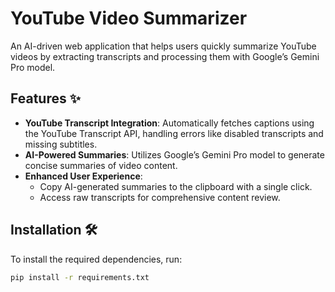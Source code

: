 # YouTube Video Summarizer

An AI-driven web application that helps users quickly summarize YouTube videos by extracting transcripts and processing them with Google’s Gemini Pro model.

## Features ✨
- **YouTube Transcript Integration**: Automatically fetches captions using the YouTube Transcript API, handling errors like disabled transcripts and missing subtitles.
- **AI-Powered Summaries**: Utilizes Google’s Gemini Pro model to generate concise summaries of video content.
- **Enhanced User Experience**:
  - Copy AI-generated summaries to the clipboard with a single click.
  - Access raw transcripts for comprehensive content review.




## Installation 🛠️

To install the required dependencies, run:
```bash
pip install -r requirements.txt


